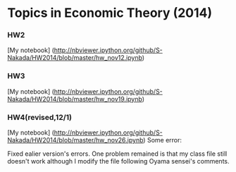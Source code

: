 Topics in Economic Theory (2014)
=============
### HW2
[My notebook] (http://nbviewer.ipython.org/github/S-Nakada/HW2014/blob/master/hw_nov12.ipynb)

### HW3
[My notebook] (http://nbviewer.ipython.org/github/S-Nakada/HW2014/blob/master/hw_nov19.ipynb)

### HW4(revised,12/1)
[My notebook] (http://nbviewer.ipython.org/github/S-Nakada/HW2014/blob/master/hw_nov26.ipynb)
Some error:

Fixed ealier version's errors. One problem remained is that my class file still doesn't work although I modify the file following Oyama sensei's comments.
